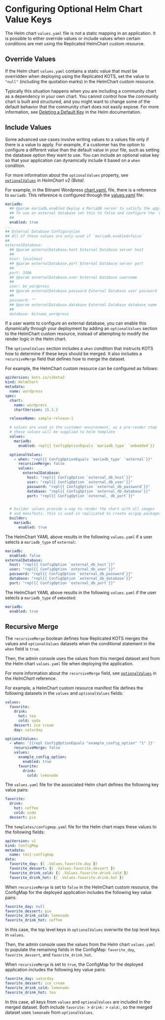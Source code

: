 # Configuring Optional Helm Chart Value Keys

The Helm chart `values.yaml` file is not a static mapping in an application.
It is possible to either override values or include values when certain conditions are met using the Replicated HelmChart custom resource.

## Override Values

If the Helm chart `values.yaml` contains a static value that must be overridden when deploying using the Replicated KOTS, set the value to `"null"` (including the quotation marks) in the HelmChart custom resource.

Typically this situation happens when you are including a community chart as a dependency in your own chart. You cannot control how the community chart is built and structured, and you might want to change some of the default behavior that the community chart does not easily expose. For more information, see [Deleting a Default Key](https://helm.sh/docs/chart_template_guide/values_files/#deleting-a-default-key) in the Helm documentation.

## Include Values

Some advanced use cases involve writing values to a values file only if there is a value to apply. For example, if a customer has the option to configure a different value than the default value in your file, such as setting the database option they want to use. You can include an optional value key so that your application can dynamically include it based on a `when` condition. 

For more information about the `optionalValues` property, see [`optionalValues`](/reference/custom-resource-helmchart-v2#optionalvalues) in _HelmChart v2 (Beta)_.

For example, in the Bitnami Wordpress [chart.yaml.](https://github.com/bitnami/charts/blob/main/bitnami/wordpress/Chart.yaml) file, there is a reference to `mariadb`. This reference is configured through the [values.yaml](https://github.com/bitnami/charts/blob/main/bitnami/wordpress/values.yaml#L1086) file:

```yaml
mariadb:
  ## @param mariadb.enabled Deploy a MariaDB server to satisfy the applications database requirements
  ## To use an external database set this to false and configure the `externalDatabase.*` parameters
  ##
  enabled: true
...
## External Database Configuration
## All of these values are only used if `mariadb.enabled=false`
##
externalDatabase:
  ## @param externalDatabase.host External Database server host
  ##
  host: localhost
  ## @param externalDatabase.port External Database server port
  ##
  port: 3306
  ## @param externalDatabase.user External Database username
  ##
  user: bn_wordpress
  ## @param externalDatabase.password External Database user password
  ##
  password: ""
  ## @param externalDatabase.database External Database database name
  ##
  database: bitnami_wordpress
```
If a user wants to configure an external database, you can enable this dynamically through your deployment by adding an `optionalValues` section to the HelmChart custom resource, instead of attempting to modify the render logic in the Helm chart.

The `optionalValues` section includes a `when` condition that instructs KOTS how to determine if these keys should be merged. It also includes a `recursiveMerge` field that defines how to merge the dataset.

For example, the HelmChart custom resource can be configured as follows:

```yaml
apiVersion: kots.io/v1beta2
kind: HelmChart
metadata:
  name: wordpress
spec:
  chart:
    name: wordpress
    chartVersion: 15.3.2

  releaseName: sample-release-1

  # values are used in the customer environment, as a pre-render step
  # these values will be supplied to helm template
  values:
    mariadb:
      enabled: repl{{ ConfigOptionEquals `mariadb_type` `embedded`}}

  optionalValues:
    - when: "repl{{ ConfigOptionEquals `mariadb_type` `external`}}"
      recursiveMerge: false
      values:
        externalDatabase:
          host: "repl{{ ConfigOption `external_db_host`}}"
          user: "repl{{ ConfigOption `external_db_user`}}"
          password: "repl{{ ConfigOption `external_db_password`}}"
          database: "repl{{ ConfigOption `external_db_database`}}"
          port: "repl{{ ConfigOption `external_ db_port`}}"


  # builder values provide a way to render the chart with all images
  # and manifests. this is used in replicated to create airgap packages
  builder:
    mariadb:
      enabled: true
```
The HelmChart YAML above results in the following `values.yaml` if a user selects a `mariadb_type` of `external`:

```yaml
mariadb:
  enabled: false
externalDatabase:
  host: "repl{{ ConfigOption `external_db_host`}}"
  user: "repl{{ ConfigOption `external_db_user`}}"
  password: "repl{{ ConfigOption `external_db_password`}}"
  database: "repl{{ ConfigOption `external_db_database`}}"
  port: "repl{{ ConfigOption `external_db_port`}}"
```
The HelmChart YAML above results in the following `values.yaml` if the user selects a `mariadb_type` of `embedded`:

```yaml
mariadb:
  enabled: true
```

## Recursive Merge

The `recursiveMerge` boolean defines how Replicated KOTS merges the values and `optionalValues` datasets when the conditional statement in the `when` field is `true`.

Then, the admin console uses the values from this merged dataset and from the Helm chart `values.yaml` file when deploying the application.

For more information about the `recursiveMerge` field, see [`optionalValues`](https://docs.replicated.com/reference/custom-resource-helmchart#optionalvalues) in the _HelmChart_ reference.

For example, a HelmChart custom resource manifest file defines the following datasets in the `values` and `optionalValues` fields:

```yaml
values:
  favorite:
    drink:
      hot: tea
      cold: soda
    dessert: ice cream
    day: saturday

optionalValues:
  - when: '{{repl ConfigOptionEquals "example_config_option" "1" }}'
    recursiveMerge: false
    values:
      example_config_option:
        enabled: true
      favorite:
        drink:
          cold: lemonade
```

The `values.yaml` file for the associated Helm chart defines the following key value pairs:

```yaml
favorite:
  drink:
    hot: coffee
    cold: soda
  dessert: pie
```
The `templates/configmap.yaml` file for the Helm chart maps these values to the following fields:

```yaml
apiVersion: v1
kind: ConfigMap
metadata:
  name: test-configmap
data:
  favorite_day: {{ .Values.favorite.day }}
  favorite_dessert: {{ .Values.favorite.dessert }}
  favorite_drink_cold: {{ .Values.favorite.drink.cold }}
  favorite_drink_hot: {{ .Values.favorite.drink.hot }}
```

When `recursiveMerge` is set to `false` in the HelmChart custom resource, the ConfigMap for the deployed application includes the following key value pairs:

```yaml
favorite_day: null
favorite_dessert: pie
favorite_drink_cold: lemonade
favorite_drink_hot: coffee
```

In this case, the top level keys in `optionalValues` overwrite the top level keys in `values`.

Then, the admin console uses the values from the Helm chart `values.yaml` to populate the remaining fields in the ConfigMap: `favorite_day`, `favorite_dessert`, and `favorite_drink_hot`.

When `recursiveMerge` is set to `true`, the ConfigMap for the deployed application includes the following key value pairs:

```yaml
favorite_day: saturday
favorite_dessert: ice cream
favorite_drink_cold: lemonade
favorite_drink_hot: tea
```

In this case, all keys from `values` and `optionalValues` are included in the merged dataset. Both include `favorite:` > `drink:` > `cold:`, so the merged dataset uses `lemonade` from `optionalValues`.